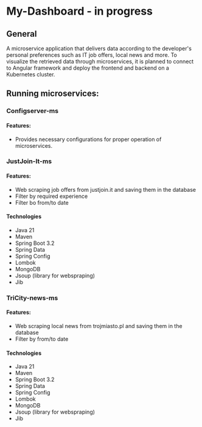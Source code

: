 # My-Dashboard - in progress
## General
A microservice application that delivers data according to the developer's personal preferences such as IT job offers, local news and more.
To visualize the retrieved data through microservices, it is planned to connect to Angular framework and deploy the frontend and backend on a Kubernetes cluster.
## Running microservices:
### Configserver-ms
#### Features:
* Provides necessary configurations for proper operation of microservices.
### JustJoin-It-ms
#### Features:
* Web scraping job offers from justjoin.it and saving them in the database
* Filter by required experience
* Filter bo from/to date
#### Technologies
* Java 21
* Maven
* Spring Boot 3.2
* Spring Data
* Spring Config
* Lombok
* MongoDB
* Jsoup (library for webspraping)
* Jib
### TriCity-news-ms
#### Features:
* Web scraping local news from trojmiasto.pl and saving them in the database
* Filter by from/to date
#### Technologies
* Java 21
* Maven
* Spring Boot 3.2
* Spring Data
* Spring Config
* Lombok
* MongoDB
* Jsoup (library for webspraping)
* Jib
